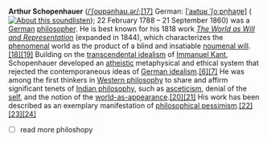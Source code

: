 **Arthur Schopenhauer** ([/ˈʃoʊpənhaʊ.ər/](https://en.wikipedia.org/wiki/Help:IPA/English "Help:IPA/English");[\[17\]](https://en.wikipedia.org/wiki/Arthur_Schopenhauer#cite_note-17) German: [\[ˈaʁtʊʁ ˈʃoːpn̩haʊ̯ɐ\]](https://en.wikipedia.org/wiki/Help:IPA/Standard_German "Help:IPA/Standard German") ([![About this sound](https://upload.wikimedia.org/wikipedia/commons/thumb/8/8a/Loudspeaker.svg/11px-Loudspeaker.svg.png)](https://en.wikipedia.org/wiki/File:De-Arthur_Schopenhauer2.ogg "About this sound")[listen](https://upload.wikimedia.org/wikipedia/commons/7/79/De-Arthur_Schopenhauer2.ogg "De-Arthur Schopenhauer2.ogg")); 22 February 1788 – 21 September 1860) was a [German](https://en.wikipedia.org/wiki/Germans "Germans") [philosopher](https://en.wikipedia.org/wiki/Philosopher "Philosopher"). He is best known for his 1818 work _[The World as Will and Representation](https://en.wikipedia.org/wiki/The_World_as_Will_and_Representation "The World as Will and Representation")_ (expanded in 1844), which characterizes the [phenomenal](https://en.wikipedia.org/wiki/Phenomenon "Phenomenon") world as the product of a blind and insatiable [noumenal will](https://en.wikipedia.org/wiki/Schopenhauer#The_world_as_will "Schopenhauer").[\[18\]](https://en.wikipedia.org/wiki/Arthur_Schopenhauer#cite_note-18)[\[19\]](https://en.wikipedia.org/wiki/Arthur_Schopenhauer#cite_note-19) Building on the [transcendental idealism](https://en.wikipedia.org/wiki/Transcendental_idealism "Transcendental idealism") of [Immanuel Kant](https://en.wikipedia.org/wiki/Immanuel_Kant "Immanuel Kant"), Schopenhauer developed an [atheistic](https://en.wikipedia.org/wiki/Atheistic "Atheistic") metaphysical and ethical system that rejected the contemporaneous ideas of [German idealism](https://en.wikipedia.org/wiki/German_idealism "German idealism").[\[6\]](https://en.wikipedia.org/wiki/Arthur_Schopenhauer#cite_note-WWR3-6)[\[7\]](https://en.wikipedia.org/wiki/Arthur_Schopenhauer#cite_note-Jacquette-7) He was among the first thinkers in [Western philosophy](https://en.wikipedia.org/wiki/Western_philosophy "Western philosophy") to share and affirm significant tenets of [Indian philosophy](https://en.wikipedia.org/wiki/Indian_philosophy "Indian philosophy"), such as [asceticism](https://en.wikipedia.org/wiki/Asceticism "Asceticism"), denial of the [self](https://en.wikipedia.org/wiki/Self_(philosophy) "Self (philosophy)"), and the notion of the [world-as-appearance](https://en.wikipedia.org/wiki/Maya_(religion) "Maya (religion)").[\[20\]](https://en.wikipedia.org/wiki/Arthur_Schopenhauer#cite_note-20)[\[21\]](https://en.wikipedia.org/wiki/Arthur_Schopenhauer#cite_note-21) His work has been described as an exemplary manifestation of [philosophical pessimism](https://en.wikipedia.org/wiki/Philosophical_pessimism "Philosophical pessimism").[\[22\]](https://en.wikipedia.org/wiki/Arthur_Schopenhauer#cite_note-22)[\[23\]](https://en.wikipedia.org/wiki/Arthur_Schopenhauer#cite_note-23)[\[24\]](https://en.wikipedia.org/wiki/Arthur_Schopenhauer#cite_note-24)

- [ ] read more philoshopy


